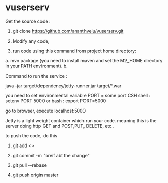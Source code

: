 vuserserv
=========

Get the source code :

1. git clone https://github.com/ananthvelu/vuserserv.git 

2. Modify any code,

3. run code using this command from project home directory:

a. mvn package (you need to install maven and set the M2_HOME directory in your PATH environment). 
b. 

Command to run the service :

java -jar target/dependency/jetty-runner.jar target/*.war

you need to set environmental variable PORT = some port 
CSH shell :
    setenv PORT 5000
or 
bash :
    export PORT=5000

go to browser, execute localhost:5000

Jetty is a light weight container which run your code. meaning this is the server doing http GET and POST,PUT, DELETE, etc..


to push the code, do this

1. git add <<file name>>

2. git commit -m "breif abt the change"

3. git pull --rebase

4. git push origin master
